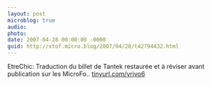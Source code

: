 ```yaml
---
layout: post
microblog: true
audio: 
photo: 
date: 2007-04-28 00:00:00 -0000
guid: http://xtof.micro.blog/2007/04/28/t42794432.html
---
```

EtreChic: Traduction du billet de Tantek restaurée et à réviser avant publication sur les MicroFo.. [tinyurl.com/yrjvo6](http://tinyurl.com/yrjvo6)
